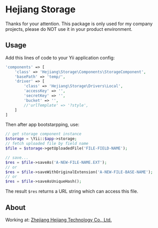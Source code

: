 # Hejiang Storage

Thanks for your attention. This package is only used for my company projects, please do NOT use it in your product environment.

## Usage

Add this lines of code to your Yii application config:

```php
'components' => [
    'class' => 'Hejiang\Storage\Components\StorageComponent',
    'basePath' => 'temp/',
    'driver' => [
        'class' => 'Hejiang\Storage\Drivers\Local',
        'accessKey' => '',
        'secretKey' => '',
        'bucket' => '',
        //'urlTemplate' => '?style',
    ]
]
```

Then after app bootstarpping, use:

```php
// get storage component instance
$storage = \Yii::$app->storage;
// fetch uploaded file by field name
$file = $storage->getUploadedFile('FILE-FIELD-NAME');

// save...
$res = $file->saveAs('A-NEW-FILE-NAME.EXT');
// or
$res = $file->saveWithOriginalExtension('A-NEW-FILE-BASE-NAME');
// or
$res = $file->saveAsUniqueHash();
```

The result `$res` returns a URL string which can access this file.

## About

Working at: [Zhejiang Hejiang Technology Co., Ltd.](http://www.zjhejiang.com/)
